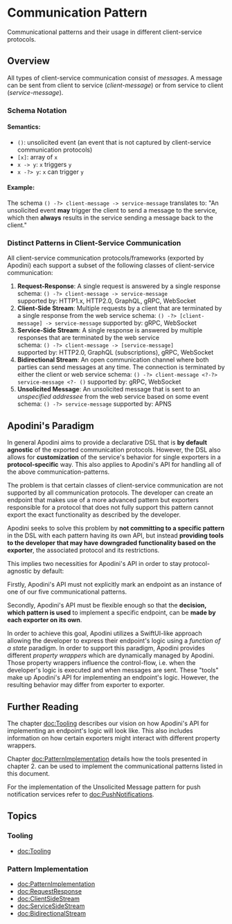 # Communication Pattern

Communicational patterns and their usage in different client-service protocols.

## Overview

All types of client-service communication consist of _messages_. A message can be sent from client to service (_client-message_) or from service to client (_service-message_). 

### Schema Notation

#### Semantics:
* `()`: unsolicited event (an event that is not captured by client-service communication protocols)
* `[x]`: array of `x`
* `x -> y`: `x` triggers `y`
* `x -?> y`: `x` can trigger `y`

#### Example:

The schema `() -?> client-message -> service-message` translates to: "An unsolicited event **may** trigger the client to send a message to the service, which then **always** results in the service sending a message back to the client."

### Distinct Patterns in Client-Service Communication

All client-service communication protocols/frameworks (exported by Apodini) each support a subset of the following classes of client-service communication:

 1. **Request-Response**: A single request is answered by a single response  
 schema: `() -?> client-message -> service-message`  
 supported by: HTTP1.x, HTTP2.0, GraphQL, gRPC, WebSocket
 2. **Client-Side Stream**: Multiple requests by a client that are terminated by a single response from the web service
 schema: `() -?> [client-message] -> service-message`
 supported by: gRPC, WebSocket
 3. **Service-Side Stream**: A single response is answered by multiple responses that are terminated by the web service  
 schema: `() -?> client-message -> [service-message]`  
 supported by: HTTP2.0, GraphQL (subscriptions), gRPC, WebSocket
 4. **Bidirectional Stream**: An open communication channel where both parties can send messages at any time. The connection is terminated by either the client or web service
 schema: `() -?> client-message <?-?> service-message <?- ()`
 supported by: gRPC, WebSocket
 5. **Unsolicited Message**: An unsolicited message that is sent to an _unspecified addressee_ from the web service based on some event
 schema: `() -?> service-message`
 supported by: APNS

## Apodini's Paradigm

 In general Apodini aims to provide a declarative DSL that is **by default agnostic** of the exported communication protocols. However, the DSL also allows for **customization** of the service's behavior for single exporters in a **protocol-specific** way. This also applies to Apodini's API for handling all of the above communication-patterns.

The problem is that certain classes of client-service communication are not supported by all communication protocols. The developer can create an endpoint that makes use of a more advanced pattern but exporters responsible for a protocol that does not fully support this pattern cannot export the exact functionality as described by the developer.

Apodini seeks to solve this problem by **not committing to a specific pattern** in the DSL with each pattern having its own API, but instead **providing tools to the developer that may have downgraded functionality based on the exporter**, the associated protocol and its restrictions.

This implies two necessities for Apodini's API in order to stay protocol-agnostic by default:

Firstly, Apodini's API must not explicitly mark an endpoint as an instance of one of our five communicational patterns. 

Secondly, Apodini's API must be flexible enough so that the **decision, which pattern is used** to implement a specific endpoint, can be **made by each exporter on its own**.

In order to achieve this goal, Apodini utilizes a SwiftUI-like approach allowing the developer to express their endpoint's logic using a _function of a state_ paradigm. In order to support this paradigm, Apodini provides different _property wrappers_ which are dynamically managed by Apodini. Those property wrappers influence the control-flow, i.e. when the developer's logic is executed and when messages are sent. These "tools" make up Apodini's API for implementing an endpoint's logic. However, the resulting behavior may differ from exporter to exporter.

## Further Reading

The chapter <doc:Tooling> describes our vision on how Apodini's API for implementing an endpoint's logic will look like. This also includes information on how certain exporters might interact with different property wrappers.

Chapter <doc:PatternImplementation> details how the tools presented in chapter 2. can be used to implement the communicational patterns listed in this document.

For the implementation of the Unsolicited Message pattern for push notification services refer to <doc:PushNotifications>.


## Topics

### Tooling

- <doc:Tooling>



### Pattern Implementation

- <doc:PatternImplementation>
- <doc:RequestResponse>
- <doc:ClientSideStream>
- <doc:ServiceSideStream>
- <doc:BidirectionalStream>



